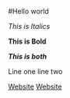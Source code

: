 #Hello world

*This is Italics*

**This is Bold**

***This is both***

Line one
line two

[Website](https://darrengn.github.io/cse15l-lab-reports/test.html)
[Website](https://darrengn.github.io/cse15l-lab-reports/lab-report-1-week-2.html)
